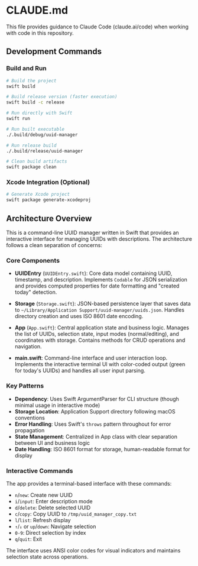 # CLAUDE.md

This file provides guidance to Claude Code (claude.ai/code) when working with code in this repository.

## Development Commands

### Build and Run
```bash
# Build the project
swift build

# Build release version (faster execution)
swift build -c release

# Run directly with Swift
swift run

# Run built executable
./.build/debug/uuid-manager

# Run release build
./.build/release/uuid-manager

# Clean build artifacts
swift package clean
```

### Xcode Integration (Optional)
```bash
# Generate Xcode project
swift package generate-xcodeproj
```

## Architecture Overview

This is a command-line UUID manager written in Swift that provides an interactive interface for managing UUIDs with descriptions. The architecture follows a clean separation of concerns:

### Core Components

- **UUIDEntry** (`UUIDEntry.swift`): Core data model containing UUID, timestamp, and description. Implements `Codable` for JSON serialization and provides computed properties for date formatting and "created today" detection.

- **Storage** (`Storage.swift`): JSON-based persistence layer that saves data to `~/Library/Application Support/uuid-manager/uuids.json`. Handles directory creation and uses ISO 8601 date encoding.

- **App** (`App.swift`): Central application state and business logic. Manages the list of UUIDs, selection state, input modes (normal/editing), and coordinates with storage. Contains methods for CRUD operations and navigation.

- **main.swift**: Command-line interface and user interaction loop. Implements the interactive terminal UI with color-coded output (green for today's UUIDs) and handles all user input parsing.

### Key Patterns

- **Dependency**: Uses Swift ArgumentParser for CLI structure (though minimal usage in interactive mode)
- **Storage Location**: Application Support directory following macOS conventions
- **Error Handling**: Uses Swift's `throws` pattern throughout for error propagation
- **State Management**: Centralized in App class with clear separation between UI and business logic
- **Date Handling**: ISO 8601 format for storage, human-readable format for display

### Interactive Commands

The app provides a terminal-based interface with these commands:
- `n`/`new`: Create new UUID
- `i`/`input`: Enter description mode
- `d`/`delete`: Delete selected UUID
- `c`/`copy`: Copy UUID to `/tmp/uuid_manager_copy.txt`
- `l`/`list`: Refresh display
- `↑`/`↓` or `up`/`down`: Navigate selection
- `0-9`: Direct selection by index
- `q`/`quit`: Exit

The interface uses ANSI color codes for visual indicators and maintains selection state across operations.